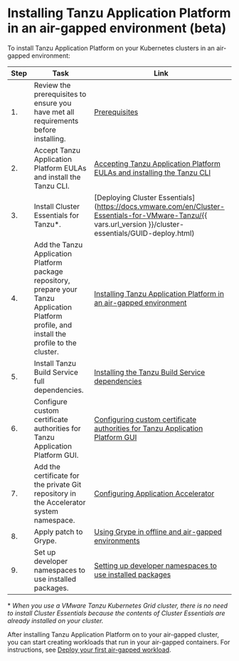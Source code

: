 # Installing Tanzu Application Platform in an air-gapped environment (beta)

To install Tanzu Application Platform on your Kubernetes clusters in an air-gapped environment:

|Step|Task|Link|
|----|----|----|
|1.| Review the prerequisites to ensure you have met all requirements before installing. |[Prerequisites](prerequisites.hbs.md)|
|2.| Accept Tanzu Application Platform EULAs and install the Tanzu CLI. |[Accepting Tanzu Application Platform EULAs and installing the Tanzu CLI](install-tanzu-cli.hbs.md)|
|3.| Install Cluster Essentials for Tanzu*. |[Deploying Cluster Essentials](https://docs.vmware.com/en/Cluster-Essentials-for-VMware-Tanzu/{{ vars.url_version }}/cluster-essentials/GUID-deploy.html)|
|4.| Add the Tanzu Application Platform package repository, prepare your Tanzu Application Platform profile, and install the profile to the cluster. |[Installing Tanzu Application Platform in an air-gapped environment](install-air-gap.hbs.md)|
|5.| Install Tanzu Build Service full dependencies. |[Installing the Tanzu Build Service dependencies](tbs-offline-install-deps.hbs.md)|
|6.| Configure custom certificate authorities for Tanzu Application Platform GUI. |[Configuring custom certificate authorities for Tanzu Application Platform GUI](tap-gui-non-standard-certs-offline.hbs.md) |
|7.| Add the certificate for the private Git repository in the Accelerator system namespace. |[Configuring Application Accelerator](application-accelerator-configuration-offline.hbs.md)|
|8.| Apply patch to Grype. |[Using Grype in offline and air-gapped environments](grype-offline-airgap.hbs.md)|
|9.| Set up developer namespaces to use installed packages. |[Setting up developer namespaces to use installed packages](set-up-namespaces-offline.hbs.md)|

\* _When you use a VMware Tanzu Kubernetes Grid cluster, there is no need to install Cluster Essentials because the contents of Cluster Essentials are already installed on your cluster._

After installing Tanzu Application Platform on to your air-gapped cluster, you can start creating workloads that run in your air-gapped containers.
For instructions, see [Deploy your first air-gapped workload](getting-started/air-gap-workload.hbs.md).
